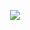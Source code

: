 <p align="center">
    <a href="https://stephino.github.io/">
        <img src="https://repository-images.githubusercontent.com/288971211/db788a4e-a2be-4af5-9356-15c044376a87"/>
    </a>
</p>
